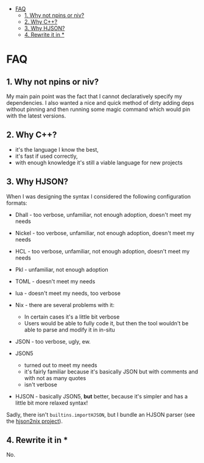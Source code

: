 <!-- vim-markdown-toc GFM -->

* [FAQ](#faq)
  * [1. Why not npins or niv?](#1-why-not-npins-or-niv)
  * [2. Why C++?](#2-why-c)
  * [3. Why HJSON?](#3-why-hjson)
  * [4. Rewrite it in *](#4-rewrite-it-in-)

<!-- vim-markdown-toc -->

# FAQ

## 1. Why not npins or niv?

My main pain point was the fact that I cannot declaratively specify my dependencies.
I also wanted a nice and quick method of dirty adding deps without pinning and then
running some magic command which would pin with the latest versions.

## 2. Why C++?

- it's the language I know the best,
- it's fast if used correctly,
- with enough knowledge it's still a viable language for new projects

## 3. Why HJSON?

When I was designing the syntax I considered the following configuration formats:
- Dhall - too verbose, unfamiliar, not enough adoption, doesn't meet my needs
- Nickel - too verbose, unfamiliar, not enough adoption, doesn't meet my needs
- HCL - too verbose, unfamiliar, not enough adoption, doesn't meet my needs
- Pkl - unfamiliar, not enough adoption
- TOML - doesn't meet my needs
- lua - doesn't meet my needs, too verbose
- Nix - there are several problems with it:
  - In certain cases it's a little bit verbose
  - Users would be able to fully code it, but then the tool wouldn't be able
  to parse and modify it in in-situ
- JSON - too verbose, ugly, ew.
- JSON5
  - turned out to meet my needs
  - it's fairly familiar because it's basically JSON but with comments and with not as many quotes
  - isn't verbose

- HJSON - basically JSON5, **but** better, because it's simpler and has a little bit more relaxed syntax!

Sadly, there isn't `builtins.importHJSON`, but I bundle an HJSON parser (see the [hjson2nix project](#)). <!-- LINK ONE DAY -->

## 4. Rewrite it in *

No.
